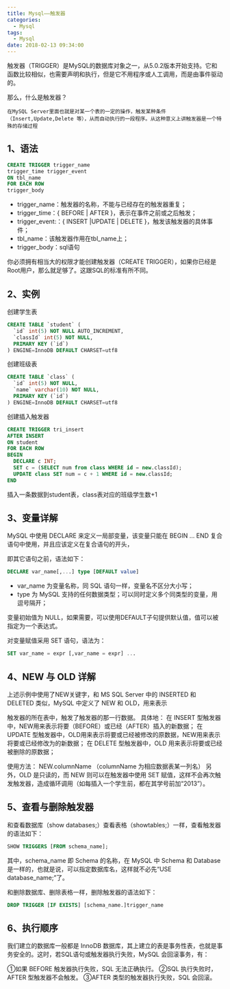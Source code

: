 ```yaml
---
title: Mysql——触发器
categories:
  - Mysql
tags:
  - Mysql
date: 2018-02-13 09:34:00
---
```

触发器（TRIGGER）是MySQL的数据库对象之一，从5.0.2版本开始支持。它和函数比较相似，也需要声明和执行，但是它不用程序或人工调用，而是由事件驱动的。

那么，什么是触发器？
    
    在MySQL Server里面也就是对某一个表的一定的操作，触发某种条件（Insert,Update,Delete 等），从而自动执行的一段程序。从这种意义上讲触发器是一个特殊的存储过程
<!--more-->

## 1、语法

```sql
CREATE TRIGGER trigger_name
trigger_time trigger_event
ON tbl_name
FOR EACH ROW 
trigger_body              
```

 - trigger_name：触发器的名称，不能与已经存在的触发器重复；
 - trigger_time：{ BEFORE | AFTER }，表示在事件之前或之后触发；
 - trigger_event:：{ INSERT |UPDATE | DELETE }，触发该触发器的具体事件；
 - tbl_name：该触发器作用在tbl_name上；
 - trigger_body：sql语句

你必须拥有相当大的权限才能创建触发器（CREATE TRIGGER），如果你已经是Root用户，那么就足够了。这跟SQL的标准有所不同。

## 2、实例

创建学生表

```sql
CREATE TABLE `student` (
  `id` int(5) NOT NULL AUTO_INCREMENT,
  `classId` int(5) NOT NULL,
  PRIMARY KEY (`id`)
) ENGINE=InnoDB DEFAULT CHARSET=utf8
```

创建班级表

```sql
CREATE TABLE `class` (
  `id` int(5) NOT NULL,
  `name` varchar(10) NOT NULL,
  PRIMARY KEY (`id`)
) ENGINE=InnoDB DEFAULT CHARSET=utf8
```

创建插入触发器

```sql
CREATE TRIGGER tri_insert
AFTER INSERT 
ON student
FOR EACH ROW
BEGIN
  DECLARE c INT;
  SET c = (SELECT num from class WHERE id = new.classId);
  UPDATE class SET num = c + 1 WHERE id = new.classId;
END
```

插入一条数据到student表，class表对应的班级学生数+1

## 3、变量详解

MySQL 中使用 DECLARE 来定义一局部变量，该变量只能在 BEGIN … END 复合语句中使用，并且应该定义在复合语句的开头，

即其它语句之前，语法如下：

```sql
DECLARE var_name[,...] type [DEFAULT value]
```

 - var_name 为变量名称，同 SQL 语句一样，变量名不区分大小写；
 - type 为 MySQL 支持的任何数据类型；可以同时定义多个同类型的变量，用逗号隔开；

变量初始值为 NULL，如果需要，可以使用DEFAULT子句提供默认值，值可以被指定为一个表达式。

对变量赋值采用 SET 语句，语法为：

```sql
SET var_name = expr [,var_name = expr] ...
```

## 4、NEW 与 OLD 详解

上述示例中使用了NEW关键字，和 MS SQL Server 中的 INSERTED 和 DELETED 类似，MySQL 中定义了 NEW 和 OLD，用来表示

触发器的所在表中，触发了触发器的那一行数据。
具体地：
在 INSERT 型触发器中，NEW用来表示将要（BEFORE）或已经（AFTER）插入的新数据；
在 UPDATE 型触发器中，OLD用来表示将要或已经被修改的原数据，NEW用来表示将要或已经修改为的新数据；
在 DELETE 型触发器中，OLD 用来表示将要或已经被删除的原数据；

使用方法： NEW.columnName （columnName 为相应数据表某一列名）
另外，OLD 是只读的，而 NEW 则可以在触发器中使用 SET 赋值，这样不会再次触发触发器，造成循环调用（如每插入一个学生前，都在其学号前加“2013”）。

## 5、查看与删除触发器

和查看数据库（show databases;）查看表格（showtables;）一样，查看触发器的语法如下：

```sql
SHOW TRIGGERS [FROM schema_name];
```

其中，schema_name 即 Schema 的名称，在 MySQL 中 Schema 和 Database 是一样的，也就是说，可以指定数据库名，这样就不必先“USE database_name;”了。
 
和删除数据库、删除表格一样，删除触发器的语法如下：
 
```sql
DROP TRIGGER [IF EXISTS] [schema_name.]trigger_name
```
## 6、执行顺序

我们建立的数据库一般都是 InnoDB 数据库，其上建立的表是事务性表，也就是事务安全的。这时，若SQL语句或触发器执行失败，MySQL 会回滚事务，有：

①如果 BEFORE 触发器执行失败，SQL 无法正确执行。
②SQL 执行失败时，AFTER 型触发器不会触发。
③AFTER 类型的触发器执行失败，SQL 会回滚。
  
